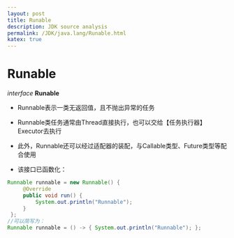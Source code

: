 ```yaml
---
layout: post
title: Runable
description: JDK source analysis
permalink: /JDK/java.lang/Runable.html
katex: true
---
```

# Runable
*interface* **Runable**

 * Runnable表示一类无返回值，且不抛出异常的任务

 * Runnable类任务通常由Thread直接执行，也可以交给【任务执行器】Executor去执行

 * 此外，Runnable还可以经过适配器的装配，与Callable类型、Future类型等配合使用

 * 该接口已函数化：
```java
Runnable runnable = new Runnable() {
     @Override
     public void run() {
         System.out.println("Runnable");
     }
 };
//可以简写为：
Runnable runnable = () -> { System.out.println("Runnable"); };
```






